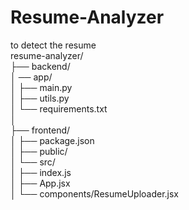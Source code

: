# Resume-Analyzer
to detect the resume
<br>
resume-analyzer/<br>
 ├── backend/<br>
 │   ── app/<br>
 │      ├── main.py<br>
 │      ├── utils.py<br>
 │      └── requirements.txt<br>
 │  <br>
 ├── frontend/<br>
 │   ├── package.json<br>
 │   ├── public/<br>
 │   └── src/<br>
 │       ├── index.js<br>
 │       ├── App.jsx<br>
 │       └── components/ResumeUploader.jsx<br>
